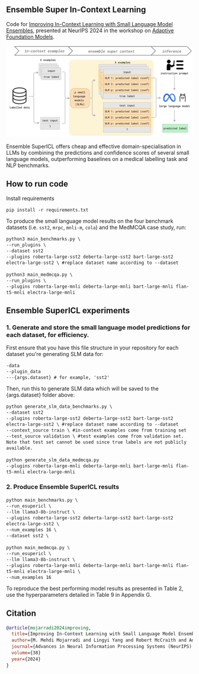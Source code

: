 ## Ensemble Super In-Context Learning
Code for [Improving In-Context Learning with Small Language Model Ensembles](url), presented at NeurIPS 2024 in the workshop on [Adaptive Foundation Models](https://adaptive-foundation-models.org/).

![schematic of ensemble super in-context learning](schematic.png)

Ensemble SuperICL offers cheap and effective domain-specialisation in LLMs by combining the predictions and confidence scores of several small language models, outperforming baselines on a medical labelling task and NLP benchmarks.

## How to run code

Install requirements

```
pip install -r requirements.txt
```

To produce the small language model results on the four benchmark datasets (i.e. `sst2`, `mrpc`, `mnli-m`, `cola`) and the MedMCQA case study, run:

```
python3 main_benchmarks.py \
--run_plugins \
--dataset sst2
--plugins roberta-large-sst2 deberta-large-sst2 bart-large-sst2 electra-large-sst2 \ #replace dataset name according to --dataset

python3 main_medmcqa.py \
--run_plugins \
--plugins roberta-large-mnli deberta-large-mnli bart-large-mnli flan-t5-mnli electra-large-mnli
```

## Ensemble SuperICL experiments

### 1. Generate and store the small language model predictions for each dataset, for efficiency.

First ensure that you have this file structure in your repository for each dataset you're generating SLM data for:

```
-data
--plugin_data
---{args.dataset} # for example, 'sst2'
```

Then, run this to generate SLM data which will be saved to the {args.dataset} folder above:
```
python generate_slm_data_benchmarks.py \
--dataset sst2
--plugins roberta-large-sst2 deberta-large-sst2 bart-large-sst2 electra-large-sst2 \ #replace dataset name according to --dataset
--context_source train \ #in-context examples come from training set
--test_source validation \ #test examples come from validation set. Note that test set cannot be used since true labels are not publicly available.

python generate_slm_data_medmcqa.py
--plugins roberta-large-mnli deberta-large-mnli bart-large-mnli flan-t5-mnli electra-large-mnli
```

### 2. Produce Ensemble SuperICL results

```
python main_benchmarks.py \
--run_esupericl \
--llm llama3-8b-instruct \
--plugins roberta-large-sst2 deberta-large-sst2 bart-large-sst2 electra-large-sst2 \
--num_examples 16 \
--dataset sst2 \

python main_medmcqa.py \
--run_esupericl \
--llm llama3-8b-instruct \
--plugins roberta-large-mnli deberta-large-mnli bart-large-mnli flan-t5-mnli electra-large-mnli \
--num_examples 16
```
To reproduce the best performing model results as presented in Table 2, use the hyperparameters detailed in Table 9 in Appendix G.

## Citation
```bibtex
@article{mojarradi2024improving,
  title={Improving In-Context Learning with Small Language Model Ensembles},
  author={M. Mehdi Mojarradi and Lingyi Yang and Robert McCraith and Adam Mahdi},
  journal={Advances in Neural Information Processing Systems (NeurIPS): Workshop on Adaptive Foundation Models},
  volume={38}
  year={2024}
}
```
